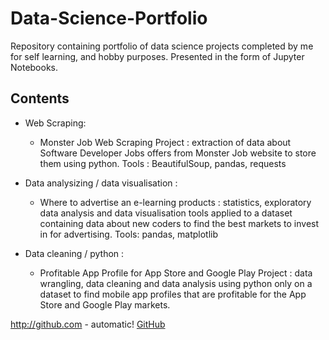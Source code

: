 # Data-Science-Portfolio

Repository containing portfolio of data science projects completed by me for self learning, and hobby purposes. Presented in the form of Jupyter Notebooks.


## Contents

* Web Scraping:
	* Monster Job Web Scraping Project : extraction of data about Software Developer Jobs offers from Monster Job website to store them using python.
Tools : BeautifulSoup, pandas, requests

* Data analysizing / data visualisation :
	* Where to advertise an e-learning products :  statistics, exploratory data analysis and data visualisation tools applied to a dataset containing data about new coders to find the best markets to invest in for advertising.
Tools: pandas, matplotlib

* Data cleaning / python :
	* Profitable App Profile for App Store and Google Play Project : data wrangling, data cleaning and data analysis using python only on a dataset to find mobile app profiles that are profitable for the App Store and Google Play markets.

http://github.com - automatic!
[GitHub](http://github.com)
